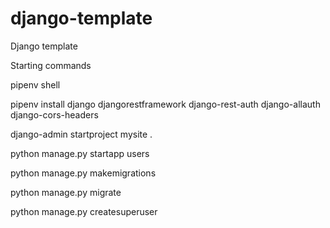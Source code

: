 # django-template
Django template

Starting commands

pipenv shell

pipenv install django djangorestframework django-rest-auth django-allauth django-cors-headers

django-admin startproject mysite .

python manage.py startapp users

python manage.py makemigrations

python manage.py migrate

python manage.py createsuperuser
